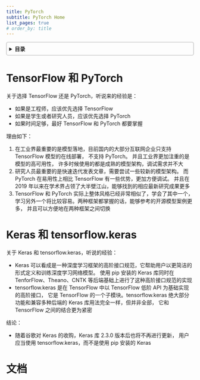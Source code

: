 ```yaml
---
title: PyTorch
subtitle: PyTorch Home
list_pages: true
# order_by: title
---
```


<style>
details {
    border: 1px solid #aaa;
    border-radius: 4px;
    padding: .5em .5em 0;
}
summary {
    font-weight: bold;
    margin: -.5em -.5em 0;
    padding: .5em;
}
details[open] {
    padding: .5em;
}
details[open] summary {
    border-bottom: 1px solid #aaa;
    margin-bottom: .5em;
}
</style>

<details><summary>目录</summary><p>

- [TensorFlow 和 PyTorch](#tensorflow-和-pytorch)
- [Keras 和 tensorflow.keras](#keras-和-tensorflowkeras)
- [文档](#文档)
</p></details><p></p>

# TensorFlow 和 PyTorch

关于选择 TensorFlow 还是 PyTorch，听说来的经验是：

* 如果是工程师，应该优先选择 TensorFlow
* 如果是学生或者研究人员，应该优先选择 PyTorch
* 如果时间足够，最好 TensorFlow 和 PyTorch 都要掌握

理由如下：

1. 在工业界最重要的是模型落地，目前国内的大部分互联网企业只支持 TensorFlow 模型的在线部署，
   不支持 PyTorch。 并且工业界更加注重的是模型的高可用性，
   许多时候使用的都是成熟的模型架构，调试需求并不大
2. 研究人员最重要的是快速迭代发表文章，需要尝试一些较新的模型架构。
   而 PyTorch 在易用性上相比 TensorFlow 有一些优势，更加方便调试。
   并且在 2019 年以来在学术界占领了大半壁江山，能够找到的相应最新研究成果更多
3. TensorFlow 和 PyTorch 实际上整体风格已经非常相似了，学会了其中一个，
   学习另外一个将比较容易。两种框架都掌握的话，能够参考的开源模型案例更多，
   并且可以方便地在两种框架之间切换

# Keras 和 tensorflow.keras

关于 Keras 和 tensorflow.keras，听说的经验：

* Keras 可以看成是一种深度学习框架的高阶接口规范，它帮助用户以更简洁的形式定义和训练深度学习网络模型。
  使用 pip 安装的 Keras 库同时在 TenforFlow、Theano、CNTK 等后端基础上进行了这种高阶接口规范的实现
* tensorflow.keras 是在 TensorFlow 中以 TensorFlow 低阶 API 为基础实现的高阶接口，
  它是 TensorFlow 的一个子模块。tensorflow.keras 绝大部分功能和兼容多种后端的 Keras 库用法完全一样，但并非全部，
  它和 TensorFlow 之间的结合更为紧密

结论：

* 随着谷歌对 Keras 的收购，Keras 库 2.3.0 版本后也将不再进行更新，
  用户应当使用 tensorflow.keras，而不是使用 pip 安装的 Keras


# 文档


